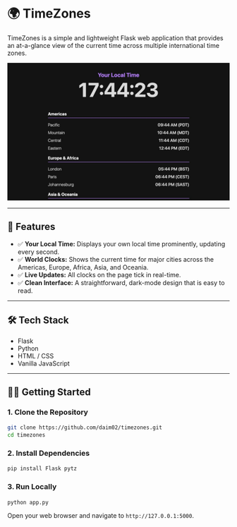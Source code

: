 # 🌍 TimeZones

TimeZones is a simple and lightweight Flask web application that provides an at-a-glance view of the current time across multiple international time zones.

![App Screenshot](screenshot.jpg) 

---

## 🚀 Features

- ✅ **Your Local Time:** Displays your own local time prominently, updating every second.
- ✅ **World Clocks:** Shows the current time for major cities across the Americas, Europe, Africa, Asia, and Oceania.
- ✅ **Live Updates:** All clocks on the page tick in real-time.
- ✅ **Clean Interface:** A straightforward, dark-mode design that is easy to read.

---

## 🛠️ Tech Stack

- Flask
- Python
- HTML / CSS
- Vanilla JavaScript

---

## 🧑‍💻 Getting Started

### 1. Clone the Repository

```bash
git clone https://github.com/daim02/timezones.git
cd timezones
```

### 2. Install Dependencies
```bash
pip install Flask pytz
```

### 3. Run Locally

```bash
python app.py
```

Open your web browser and navigate to `http://127.0.0.1:5000`.

